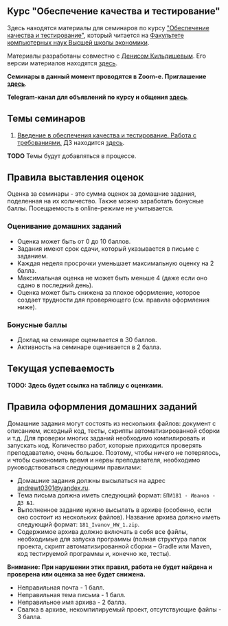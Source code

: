 ## Курс "Обеспечение качества и тестирование" 

Здесь находятся материалы для семинаров по курсу
["Обеспечение качества и тестирование"](https://www.hse.ru/edu/courses/339549269), который
читается на [Факультете компьютерных наук Высшей школы экономики](https://cs.hse.ru).

Материалы разработаны совместно с [Денисом Кильдишевым](https://github.com/ruswizard).
Его версии материалов находятся [здесь](seminars/denis/index.htm).

__Семинары в данный момент проводятся в Zoom-е. Приглашение [здесь](zoom.md)__.

__Telegram-канал для объявлений по курсу и общения [здесь](https://t.me/joinchat/AAAAAFTYn_XTYjzGzIP96w)__.

## Темы семинаров


1. [Введение в обеспечения качества и тестирование. Работа с требованиями.](
   https://github.com/andrewt0301/qa-testing-course/tree/master/seminars/seminar01)
   ДЗ находится [здесь](
   https://github.com/andrewt0301/qa-testing-course/tree/master/seminars/seminar01/HomeTasks01.docx).

__TODO__ Темы будут добавляться в процессе.

<!---
See seminar topics [here](seminars/README.md).
-->

## Правила выставления оценок

Оценка за семинары - это сумма оценок за домашние задания, поделенная на их количество.
Также можно заработать бонусные баллы.
Посещаемость в online-режиме не учитывается.

### Оценивание домашних заданий

* Оценка может быть от 0 до 10 баллов.
* Задания имеют срок сдачи, который указывается в письме с заданием.
* Каждая неделя просрочки уменьшает максимальную оценку на 2 балла.
* Максимальная оценка не может быть меньше 4 (даже если оно сдано в последний день).
* Оценка может быть снижена за плохое оформление, которое создает трудности для проверяющего
  (см. правила оформления ниже).

### Бонусные баллы

* Доклад на семинаре оценивается в 30 баллов.
* Активность на семинаре оценивается в 2 балла.

## Текущая успеваемость

__TODO: Здесь будет ссылка на таблицу с оценками.__

## Правила оформления домашних заданий

Домашние задания могут состоять из нескольких файлов: документ с описанием,
исходный код, тесты, скрипты автоматизированной сборки и т.д.
Для проверки многих заданий необходимо компилировать и запускать код.
Количество работ, которые приходится проверять преподавателю, очень большое.
Поэтому, чтобы ничего не потерялось, и чтобы сыкономить время и нервы преподавателя,
необходимо руководствоваться следующими правилами:

* Домашние задания должны высылаться на адрес [andrewt0301@yandex.ru](andrewt0301@yandex.ru).
* Тема письма должна иметь следующий формат: `БПИ181 - Иванов - ДЗ №1`.
* Выполненное задание нужно высылать в архиве (особенно, если оно состоит из нескольких файлов).
  Название архива должно иметь следующий формат: `181_Ivanov_HW_1.zip`.
* Содержимое архива должно включать в себя все файлы, необходимые для запуска программы
  (полная структура папок проекта, скрипт автоматизированной сборки – Gradle или Maven,
   код тестируемой программы и, конечно же, тесты).

__Внимание: При нарушении этих правил, работа не будет найдена и проверена или оценка за нее будет снижена.__

* Неправильная почта - 1 балл.
* Неправильная тема письма - 1 балл.
* Неправильное имя архива - 2 балла.
* Свалка в архиве, некомпилируемый проект, отсутствующие файлы - 3 балла. 
